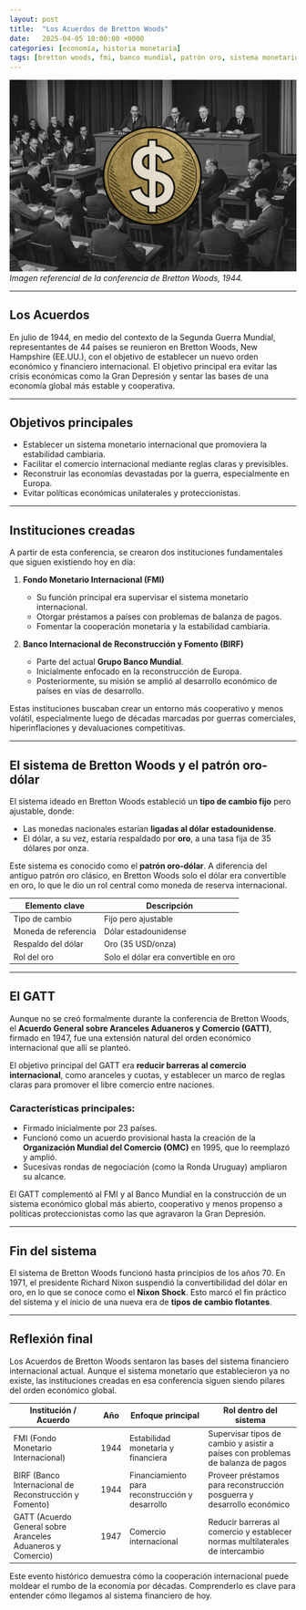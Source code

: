 ```yaml
---
layout: post
title:  "Los Acuerdos de Bretton Woods"
date:   2025-04-05 10:00:00 +0000
categories: [economía, historia monetaria]
tags: [bretton woods, fmi, banco mundial, patrón oro, sistema monetario]
---
```


![Reunión internacional en Bretton Woods, 1944](assets/img/posts/bretton-woods-header.png)
*Imagen referencial de la conferencia de Bretton Woods, 1944.*

---

## Los Acuerdos

En julio de 1944, en medio del contexto de la Segunda Guerra Mundial, representantes de 44 países se reunieron en Bretton Woods, New Hampshire (EE.UU.), con el objetivo de establecer un nuevo orden económico y financiero internacional. El objetivo principal era evitar las crisis económicas como la Gran Depresión y sentar las bases de una economía global más estable y cooperativa.

---

## Objetivos principales

- Establecer un sistema monetario internacional que promoviera la estabilidad cambiaria.
- Facilitar el comercio internacional mediante reglas claras y previsibles.
- Reconstruir las economías devastadas por la guerra, especialmente en Europa.
- Evitar políticas económicas unilaterales y proteccionistas.

---

## Instituciones creadas

A partir de esta conferencia, se crearon dos instituciones fundamentales que siguen existiendo hoy en día:

1. **Fondo Monetario Internacional (FMI)**  
   - Su función principal era supervisar el sistema monetario internacional.
   - Otorgar préstamos a países con problemas de balanza de pagos.
   - Fomentar la cooperación monetaria y la estabilidad cambiaria.

2. **Banco Internacional de Reconstrucción y Fomento (BIRF)**  
   - Parte del actual **Grupo Banco Mundial**.
   - Inicialmente enfocado en la reconstrucción de Europa.
   - Posteriormente, su misión se amplió al desarrollo económico de países en vías de desarrollo.

Estas instituciones buscaban crear un entorno más cooperativo y menos volátil, especialmente luego de décadas marcadas por guerras comerciales, hiperinflaciones y devaluaciones competitivas.

---

## El sistema de Bretton Woods y el patrón oro-dólar

El sistema ideado en Bretton Woods estableció un **tipo de cambio fijo** pero ajustable, donde:

- Las monedas nacionales estarían **ligadas al dólar estadounidense**.
- El dólar, a su vez, estaría respaldado por **oro**, a una tasa fija de 35 dólares por onza.

Este sistema es conocido como el **patrón oro-dólar**. A diferencia del antiguo patrón oro clásico, en Bretton Woods solo el dólar era convertible en oro, lo que le dio un rol central como moneda de reserva internacional.

| Elemento clave       | Descripción                          |
| -------------------- | ------------------------------------ |
| Tipo de cambio       | Fijo pero ajustable                  |
| Moneda de referencia | Dólar estadounidense                 |
| Respaldo del dólar   | Oro (35 USD/onza)                    |
| Rol del oro          | Solo el dólar era convertible en oro |

---

## El GATT

Aunque no se creó formalmente durante la conferencia de Bretton Woods, el **Acuerdo General sobre Aranceles Aduaneros y Comercio (GATT)**, firmado en 1947, fue una extensión natural del orden económico internacional que allí se planteó.

El objetivo principal del GATT era **reducir barreras al comercio internacional**, como aranceles y cuotas, y establecer un marco de reglas claras para promover el libre comercio entre naciones.

### Características principales:

- Firmado inicialmente por 23 países.
- Funcionó como un acuerdo provisional hasta la creación de la **Organización Mundial del Comercio (OMC)** en 1995, que lo reemplazó y amplió.
- Sucesivas rondas de negociación (como la Ronda Uruguay) ampliaron su alcance.

El GATT complementó al FMI y al Banco Mundial en la construcción de un sistema económico global más abierto, cooperativo y menos propenso a políticas proteccionistas como las que agravaron la Gran Depresión.

---

## Fin del sistema

El sistema de Bretton Woods funcionó hasta principios de los años 70. En 1971, el presidente Richard Nixon suspendió la convertibilidad del dólar en oro, en lo que se conoce como el **Nixon Shock**. Esto marcó el fin práctico del sistema y el inicio de una nueva era de **tipos de cambio flotantes**.

---

## Reflexión final

Los Acuerdos de Bretton Woods sentaron las bases del sistema financiero internacional actual. Aunque el sistema monetario que establecieron ya no existe, las instituciones creadas en esa conferencia siguen siendo pilares del orden económico global.

| Institución / Acuerdo                                       | Año  | Enfoque principal                               | Rol dentro del sistema                                                          |
| ----------------------------------------------------------- | ---- | ----------------------------------------------- | ------------------------------------------------------------------------------- |
| FMI (Fondo Monetario Internacional)                         | 1944 | Estabilidad monetaria y financiera              | Supervisar tipos de cambio y asistir a países con problemas de balanza de pagos |
| BIRF (Banco Internacional de Reconstrucción y Fomento)      | 1944 | Financiamiento para reconstrucción y desarrollo | Proveer préstamos para reconstrucción posguerra y desarrollo económico          |
| GATT (Acuerdo General sobre Aranceles Aduaneros y Comercio) | 1947 | Comercio internacional                          | Reducir barreras al comercio y establecer normas multilaterales de intercambio  |


Este evento histórico demuestra cómo la cooperación internacional puede moldear el rumbo de la economía por décadas. Comprenderlo es clave para entender cómo llegamos al sistema financiero de hoy.

